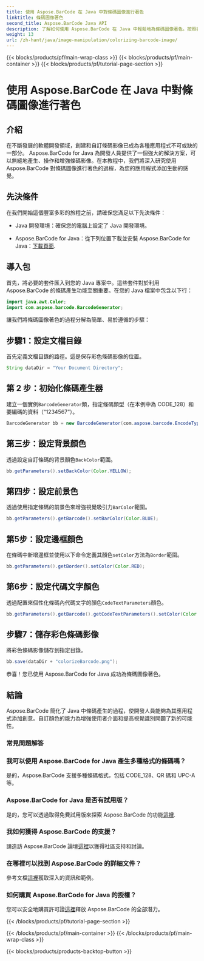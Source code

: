 ```yaml
---
title: 使用 Aspose.BarCode 在 Java 中對條碼圖像進行著色
linktitle: 條碼圖像著色
second_title: Aspose.BarCode Java API
description: 了解如何使用 Aspose.BarCode 在 Java 中輕鬆地為條碼圖像著色。按照我們的逐步指南獲得充滿活力且具有視覺吸引力的結果。
weight: 13
url: /zh-hant/java/image-manipulation/colorizing-barcode-image/
---
```


{{< blocks/products/pf/main-wrap-class >}}
{{< blocks/products/pf/main-container >}}
{{< blocks/products/pf/tutorial-page-section >}}

# 使用 Aspose.BarCode 在 Java 中對條碼圖像進行著色


## 介紹

在不斷發展的軟體開發領域，創建和自訂條碼影像已成為各種應用程式不可或缺的一部分。 Aspose.BarCode for Java 為開發人員提供了一個強大的解決方案，可以無縫地產生、操作和增強條碼影像。在本教程中，我們將深入研究使用 Aspose.BarCode 對條碼圖像進行著色的過程，為您的應用程式添加生動的感覺。

## 先決條件

在我們開始這個豐富多彩的旅程之前，請確保您滿足以下先決條件：

- Java 開發環境：確保您的電腦上設定了 Java 開發環境。

-  Aspose.BarCode for Java：從下列位置下載並安裝 Aspose.BarCode for Java：[下載頁面](https://releases.aspose.com/barcode/java/).

## 導入包

首先，將必要的套件匯入到您的 Java 專案中。這些套件對於利用 Aspose.BarCode 的條碼產生功能至關重要。在您的 Java 檔案中包含以下行：

```java
import java.awt.Color;
import com.aspose.barcode.BarcodeGenerator;
```

讓我們將條碼圖像著色的過程分解為簡單、易於遵循的步驟：

## 步驟1：設定文檔目錄

首先定義文檔目錄的路徑。這是保存彩色條碼影像的位置。

```java
String dataDir = "Your Document Directory";
```

## 第 2 步：初始化條碼產生器

建立一個實例`BarcodeGenerator`類，指定條碼類型（在本例中為 CODE_128）和要編碼的資料（“1234567”）。

```java
BarcodeGenerator bb = new BarcodeGenerator(com.aspose.barcode.EncodeTypes.CODE_128, "1234567");
```

## 第三步：設定背景顏色

透過設定自訂條碼的背景顏色`BackColor`範圍。

```java
bb.getParameters().setBackColor(Color.YELLOW);
```

## 第四步：設定前景色

透過使用指定條碼的前景色來增強視覺吸引力`BarColor`範圍。

```java
bb.getParameters().getBarcode().setBarColor(Color.BLUE);
```

## 第5步：設定邊框顏色

在條碼中新增邊框並使用以下命令定義其顏色`setColor`方法為`Border`範圍。

```java
bb.getParameters().getBorder().setColor(Color.RED);
```

## 第6步：設定代碼文字顏色

透過配置來個性化條碼內代碼文字的顏色`CodeTextParameters`顏色。

```java
bb.getParameters().getBarcode().getCodeTextParameters().setColor(Color.RED);
```

## 步驟7：儲存彩色條碼影像

將彩色條碼影像儲存到指定目錄。

```java
bb.save(dataDir + "colorizeBarcode.png");
```

恭喜！您已使用 Aspose.BarCode for Java 成功為條碼圖像著色。

## 結論

Aspose.BarCode 簡化了 Java 中條碼產生的過程，使開發人員能夠為其應用程式添加創意。自訂顏色的能力為增強使用者介面和提高視覺識別開闢了新的可能性。

### 常見問題解答

### 我可以使用 Aspose.BarCode for Java 產生多種格式的條碼嗎？
是的，Aspose.BarCode 支援多種條碼格式，包括 CODE_128、QR 碼和 UPC-A 等。

### Aspose.BarCode for Java 是否有試用版？
是的，您可以透過取得免費試用版來探索 Aspose.BarCode 的功能[這裡](https://releases.aspose.com/).

### 我如何獲得 Aspose.BarCode 的支援？
請造訪 Aspose.BarCode 論壇[這裡](https://forum.aspose.com/c/barcode/13)以獲得社區支持和討論。

### 在哪裡可以找到 Aspose.BarCode 的詳細文件？
參考文檔[這裡](https://reference.aspose.com/barcode/java/)獲取深入的資訊和範例。

### 如何購買 Aspose.BarCode for Java 的授權？
您可以安全地購買許可證[這裡](https://purchase.aspose.com/buy)釋放 Aspose.BarCode 的全部潛力。

{{< /blocks/products/pf/tutorial-page-section >}}

{{< /blocks/products/pf/main-container >}}
{{< /blocks/products/pf/main-wrap-class >}}

{{< blocks/products/products-backtop-button >}}
